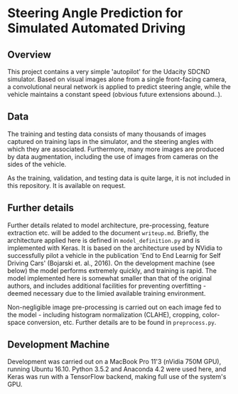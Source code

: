 # Steering Angle Prediction for Simulated Automated Driving

## Overview
This project contains a very simple 'autopilot' for the Udacity SDCND simulator. Based on visual images alone from a single front-facing camera, a convolutional neural network is applied to predict steering angle, while the vehicle maintains a constant speed (obvious future extensions abound..).

## Data
The training and testing data consists of many thousands of images captured on training laps in the simulator, and the steering angles with which they are associated. Furthermore, many more images are produced by data augmentation, including the use of images from cameras on the sides of the vehicle.

As the training, validation, and testing data is quite large, it is not included in this repository. It is available on request.

## Further details
Further details related to model architecture, pre-processing, feature extraction etc. will be added to the document `writeup.md`. Briefly, the architecture applied here is defined in `model_definition.py` and is implemented with Keras. It is based on the architecture used by NVidia to successfully pilot a vehicle in the publication 'End to End Learnig for Self Driving Cars' (Bojarski et. al., 2016). On the development machine (see below) the model performs extremely quickly, and training is rapid. The model implemented here is somewhat smaller than that of the original authors, and includes additional facilities for preventing overfitting - deemed necessary due to the limied available training environment.

Non-negligible image pre-processing is carried out on each image fed to the model - including histogram normalization (CLAHE), cropping, color-space conversion, etc. Further details are to be found in `preprocess.py`.

## Development Machine
Development was carried out on a MacBook Pro 11'3 (nVidia 750M GPU), running Ubuntu 16.10. Python 3.5.2 and Anaconda 4.2 were used here, and Keras was run with a TensorFlow backend, making full use of the system's GPU.